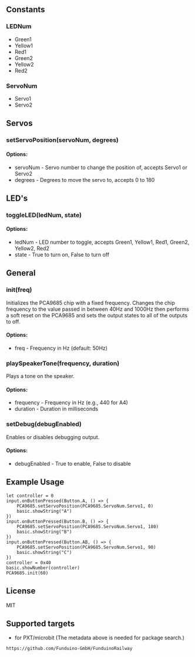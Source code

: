 ## Constants

### LEDNum

 * Green1
 * Yellow1
 * Red1
 * Green2
 * Yellow2
 * Red2

### ServoNum

 * Servo1
 * Servo2

## Servos

### setServoPosition(servoNum, degrees)

#### Options:

 * servoNum - Servo number to change the position of, accepts Servo1 or Servo2
 * degrees - Degrees to move the servo to, accepts 0 to 180

## LED's

### toggleLED(ledNum, state)

#### Options:

 * ledNum - LED number to toggle, accepts Green1, Yellow1, Red1, Green2, Yellow2, Red2
 * state - True to turn on, False to turn off

## General

### init(freq)

Initializes the PCA9685 chip with a fixed frequency. Changes the chip frequency to the value passed in between 40Hz and 1000Hz then performs a soft reset on the PCA9685 and sets the output states to all of the outputs to off.

#### Options:

 * freq - Frequency in Hz (default: 50Hz)

### playSpeakerTone(frequency, duration)

Plays a tone on the speaker.

#### Options:

 * frequency - Frequency in Hz (e.g., 440 for A4)
 * duration - Duration in milliseconds

### setDebug(debugEnabled)

Enables or disables debugging output.

#### Options:

 * debugEnabled - True to enable, False to disable

## Example Usage


```
let controller = 0
input.onButtonPressed(Button.A, () => {
    PCA9685.setServoPosition(PCA9685.ServoNum.Servo1, 0)
    basic.showString("A")
})
input.onButtonPressed(Button.B, () => {
    PCA9685.setServoPosition(PCA9685.ServoNum.Servo1, 180)
    basic.showString("B")
})
input.onButtonPressed(Button.AB, () => {
    PCA9685.setServoPosition(PCA9685.ServoNum.Servo1, 90)
    basic.showString("C")
})
controller = 0x40
basic.showNumber(controller)
PCA9685.init(60)
```

## License

MIT

## Supported targets

* for PXT/microbit
(The metadata above is needed for package search.)


```package
https://github.com/Funduino-GmbH/FunduinoRailway
```